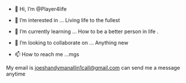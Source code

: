 - 👋 Hi, I’m @Player4life
- 👀 I’m interested in ... Living life to the fullest
- 🌱 I’m currently learning ... How to be a better person in life .

- 💞️ I’m looking to collaborate on ... Anything new
- 📫 How to reach me ...mgs

<!---
Player4life/Player4life is a ✨ special ✨ repository because its `README.md` (this file) appears on your GitHub profile.
You can click the Preview link to take a look at your changes.
--->
My email is joeshandymanallin1call@gmail.com can send me a message anytime
